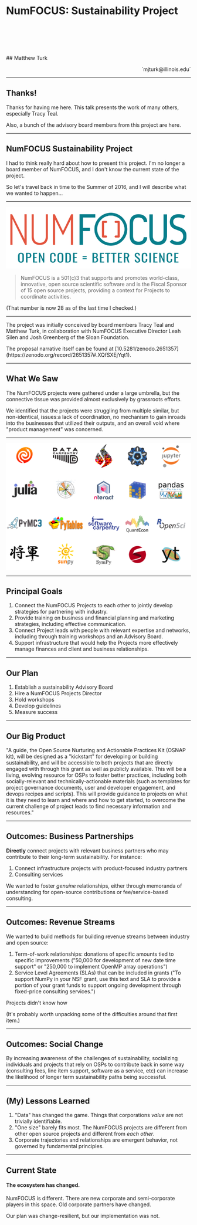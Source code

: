 <!-- .slide: class="titleslide" -->

# NumFOCUS: Sustainability Project
<div style="height: 6.0em;"></div>
## Matthew Turk
<p style="text-align: right;">`mjturk@illinois.edu`</p> 

---

## Thanks!

Thanks for having me here.  This talk presents the work of many others,
especially Tracy Teal.

<p class="fragment">
Also, a bunch of the advisory board members from this project are here.
</p>

---

## NumFOCUS Sustainability Project

I had to think really hard about how to present this project.  I'm no longer a
board member of NumFOCUS, and I don't know the current state of the project.

<p class="fragment">
So let's travel back in time to the Summer of 2016, and I will describe what we wanted to happen...
</p>

---

![](images/numfocus_logo.png)

> NumFOCUS is a 501(c)3 that supports and promotes world-class, innovative,
> open source scientific software and is the Fiscal Sponsor of 15 open source
> projects, providing a context for Projects to coordinate activities. 

<p class="fragment">(That number is now 28 as of the last time I checked.)</p>

---

The project was initially conceived by board members Tracy Teal and Matthew Turk, in collaboration with NumFOCUS Executive Director Leah Silen and Josh Greenberg of the Sloan Foundation.

<p class="fragment">The proposal narrative itself can be found at [10.5281/zenodo.2651357](https://zenodo.org/record/2651357#.XQfSXEjYqt1).</p>

---

## What We Saw

The NumFOCUS projects were gathered under a large umbrella, but the connective tissue was provided almost exclusively by grassroots efforts.

We identified that the projects were struggling from multiple similar, but non-identical, issues:a lack of coordination, no mechanism to gain inroads into the businesses that utilized their outputs, and an overall void where "product management" was concerned.

---

![](images/numfocus_projects_2016.svg)

---

## Principal Goals

1. Connect the NumFOCUS Projects to each other to jointly develop strategies
   for partnering with industry.
2. Provide training on business and financial planning and marketing
   strategies, including effective communication.
3. Connect Project leads with people with relevant expertise and networks,
   including through training workshops and an Advisory Board.
4. Support infrastructure that would help the Projects more effectively manage
   finances and client and business relationships.

---

## Our Plan

1. Establish a sustainability Advisory Board
2. Hire a NumFOCUS Projects Director
3. Hold workshops
4. Develop guidelines
5. Measure success

---

## Our Big Product

"A guide, the Open Source Nurturing and Actionable Practices Kit (OSNAP kit),
will be designed as a "kickstart" for developing or building sustainability,
and will be accessible to both projects that are directly engaged with
through this grant as well as publicly available. This will be a living,
evolving resource for OSPs to foster better practices, including both
socially-relevant and technically-actionable materials (such as templates for
project governance documents, user and developer engagement, and devops
recipes and scripts). This will provide guidance to projects on what it is
they need to learn and where and how to get started, to overcome the current
challenge of project leads to find necessary information and resources."

---

## Outcomes: Business Partnerships

**Directly** connect projects with relevant business partners who may contribute to their long-term sustainability.  For instance:

 1. Connect infrastructure projects with product-focused industry partners
 2. Consulting services

We wanted to foster *genuine* relationships, either through memoranda of understanding for open-source contributions or fee/service-based consulting.

---

## Outcomes: Revenue Streams

We wanted to build methods for building revenue streams between industry and open source:

 1. Term-of-work relationships: donations of specific amounts tied to specific improvements ("50,000 for development of new date time support" or "250,000 to implement OpenMP array operations")
 2. Service Level Agreements (SLAs) that can be included in grants ("To support NumPy in your NSF grant, use this text and SLA to provide a portion of your grant funds to support ongoing development through fixed-price consulting services.")
 
Projects didn't know how
 
<p class="fragment">
(It's probably worth unpacking some of the difficulties around that first item.)
</p>

---

## Outcomes: Social Change

By increasing awareness of the challenges of sustainability, socializing individuals and projects that rely on OSPs to contribute back in some way (consulting fees, line item support, software as a service, etc) can increase the likelihood of longer term sustainability paths being successful.

---

## (My) Lessons Learned

<ol>
<li class="fragment">"Data" has changed the game.  Things that corporations <i>value</i> are not trivially identifiable.</li>
<li class="fragment">"One size" barely fits most.  The NumFOCUS projects are different from other open source projects and different from <i>each other</i>.</li>
<li class="fragment">Corporate trajectories and relationships are emergent behavior, not governed by fundamental principles.</li>
</ol>

---

## Current State

#### The ecosystem has changed.

NumFOCUS is different.  There are new corporate and semi-corporate players in this space.  Old corporate partners have changed.

<p class="fragment">Our plan was change-resilient, but our implementation was not.</p>

